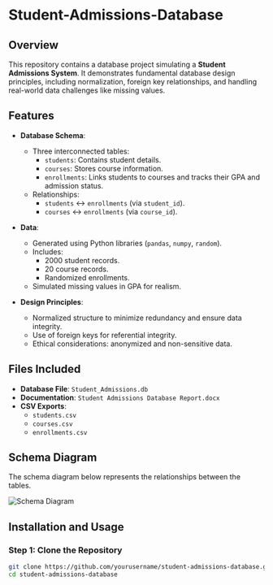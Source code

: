 # Student-Admissions-Database
## Overview
This repository contains a database project simulating a **Student Admissions System**. It demonstrates fundamental database design principles, including normalization, foreign key relationships, and handling real-world data challenges like missing values.

## Features
- **Database Schema**:
  - Three interconnected tables:
    - `students`: Contains student details.
    - `courses`: Stores course information.
    - `enrollments`: Links students to courses and tracks their GPA and admission status.
  - Relationships:
    - `students` ↔ `enrollments` (via `student_id`).
    - `courses` ↔ `enrollments` (via `course_id`).

- **Data**:
  - Generated using Python libraries (`pandas`, `numpy`, `random`).
  - Includes:
    - 2000 student records.
    - 20 course records.
    - Randomized enrollments.
  - Simulated missing values in GPA for realism.

- **Design Principles**:
  - Normalized structure to minimize redundancy and ensure data integrity.
  - Use of foreign keys for referential integrity.
  - Ethical considerations: anonymized and non-sensitive data.

## Files Included
- **Database File**: `Student_Admissions.db`
- **Documentation**: `Student Admissions Database Report.docx`
- **CSV Exports**:
  - `students.csv`
  - `courses.csv`
  - `enrollments.csv`

## Schema Diagram
The schema diagram below represents the relationships between the tables.

![Schema Diagram](schema_diagram.png)

## Installation and Usage
### Step 1: Clone the Repository
```bash
git clone https://github.com/yourusername/student-admissions-database.git
cd student-admissions-database
